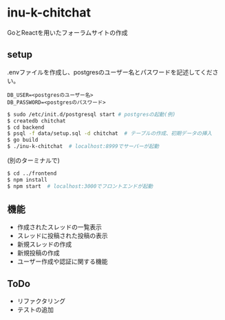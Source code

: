 # inu-k-chitchat
GoとReactを用いたフォーラムサイトの作成

## setup
.envファイルを作成し、postgresのユーザー名とパスワードを記述してください。
```.env
DB_USER=<postgresのユーザー名>
DB_PASSWORD=<postgresのパスワード>
```

```bash
$ sudo /etc/init.d/postgresql start # postgresの起動(例)
$ createdb chitchat
$ cd backend
$ psql -f data/setup.sql -d chitchat  # テーブルの作成、初期データの挿入
$ go build
$ ./inu-k-chitchat  # localhost:8999でサーバーが起動
```

(別のターミナルで)
```bash
$ cd ../frontend
$ npm install
$ npm start  # localhost:3000でフロントエンドが起動
```

## 機能
- 作成されたスレッドの一覧表示
- スレッドに投稿された投稿の表示
- 新規スレッドの作成
- 新規投稿の作成
-  ユーザー作成や認証に関する機能

## ToDo
- リファクタリング
- テストの追加
